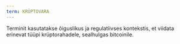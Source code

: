 ```yaml
---
term: KRÜPTOVARA
---
```


Terminit kasutatakse õiguslikus ja regulatiivses kontekstis, et viidata erinevat tüüpi krüptorahadele, sealhulgas bitcoinile.